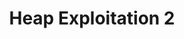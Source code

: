 ---
credit:
- Joseph Ravichandran
featured: false
location: Zoom
recording: ''
slides: heap_ii.pdf
tags:
- pwn
- heap exploitation
- glibc
- free
- chunks
- size corruption
- tcache
- double free
- fastbins
- in-depth
time_close: ''
time_start: 2021-02-18T18:00:00.000000-06:00
title: Heap Exploitation 2
week_number: 3
---